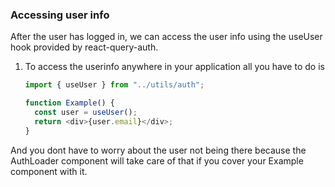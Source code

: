 ### Accessing user info

After the user has logged in, we can access the user info using the useUser hook provided by react-query-auth.

1. To access the userinfo anywhere in your application all you have to do is

   ```js
   import { useUser } from "../utils/auth";

   function Example() {
     const user = useUser();
     return <div>{user.email}</div>;
   }
   ```
And you dont have to worry about the user not being there because the AuthLoader component will take care of that if you cover your Example component with it.
